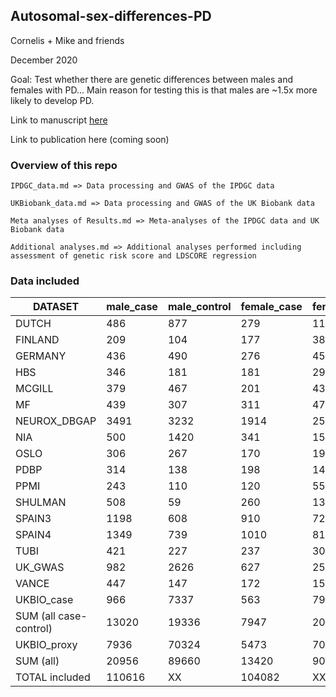 ## Autosomal-sex-differences-PD

Cornelis + Mike and friends

December 2020

Goal: Test whether there are genetic differences between males and females with PD... Main reason for testing this is that males are ~1.5x more likely to develop PD. 

Link to manuscript [here](https://www.medrxiv.org/content/10.1101/2021.02.09.21250262v1)

Link to publication here (coming soon)


### Overview of this repo
```
IPDGC_data.md => Data processing and GWAS of the IPDGC data

UKBiobank_data.md => Data processing and GWAS of the UK Biobank data

Meta analyses of Results.md => Meta-analyses of the IPDGC data and UK Biobank data

Additional analyses.md => Additional analyses performed including assessment of genetic risk score and LDSCORE regression

```

### Data included

| DATASET | male_case | male_control | female_case | female_control |
| ------------- | ------------- | ------------- | ------------- | ------------- |
| DUTCH | 486 | 877 | 279 | 1105 |
| FINLAND | 209 | 104 | 177 | 388 |
| GERMANY | 436 | 490 | 276 | 452 |
| HBS | 346 | 181 | 181 | 291 |
| MCGILL | 379 | 467 | 201 | 438 |
| MF | 439 | 307 | 311 | 470 |
| NEUROX_DBGAP | 3491 | 3232 | 1914 | 2572 |
| NIA | 500 | 1420 | 341 | 1581 |
| OSLO | 306 | 267 | 170 | 195 |
| PDBP | 314 | 138 | 198 | 142 |
| PPMI | 243 | 110 | 120 | 55 |
| SHULMAN | 508 | 59 | 260 | 136 |
| SPAIN3 | 1198 | 608 | 910 | 723 |
| SPAIN4 | 1349 | 739 | 1010 | 814 |
| TUBI | 421 | 227 | 237 | 307 |
| UK_GWAS | 982 | 2626 | 627 | 2569 |
| VANCE | 447 | 147 | 172 | 151 |
| UKBIO_case | 966 | 7337 | 563 | 7941 |
| SUM (all case-control) | 13020 | 19336 | 7947 | 20330 |
| UKBIO_proxy | 7936 | 70324 | 5473 | 70332 |
| SUM (all) | 20956 | 89660 | 13420 | 90662 |
| TOTAL included | 110616 | XX | 104082 | XX |

